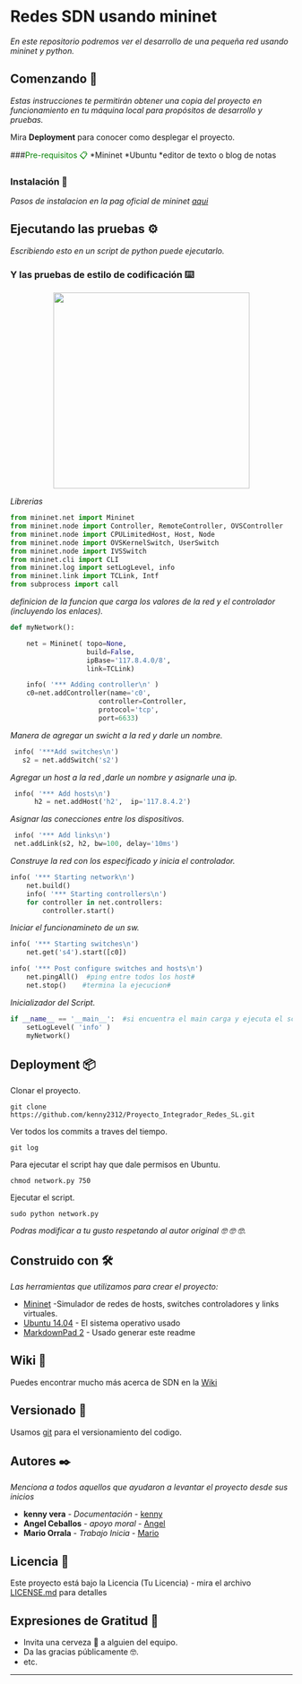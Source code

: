 # Redes SDN usando mininet 

_En este repositorio podremos ver el desarrollo de una pequeña red usando mininet y python._

## Comenzando 🚀

_Estas instrucciones te permitirán obtener una copia del proyecto en funcionamiento en tu máquina local para propósitos de desarrollo y pruebas._

Mira **Deployment** para conocer como desplegar el proyecto.


###<span style="color:green">Pre-requisitos 📋</span> 
*Mininet
*Ubuntu
*editor de texto o blog de notas


### Instalación 🔧

_Pasos de instalacion en la pag oficial de mininet [aqui](http://mininet.org/download/)_


## Ejecutando las pruebas ⚙️

_Escribiendo esto en un script de python puede ejecutarlo._


### Y las pruebas de estilo de codificación ⌨️

<p align="center"> 
<img src="https://i.pinimg.com/236x/17/0d/a0/170da077057300c4ab336d030926017c.jpg" width="350"/> 
</p>


_Librerias_
```py
from mininet.net import Mininet
from mininet.node import Controller, RemoteController, OVSController
from mininet.node import CPULimitedHost, Host, Node
from mininet.node import OVSKernelSwitch, UserSwitch
from mininet.node import IVSSwitch
from mininet.cli import CLI
from mininet.log import setLogLevel, info
from mininet.link import TCLink, Intf
from subprocess import call
```


_definicion de la funcion que carga los valores de la red y el controlador (incluyendo los enlaces)._

```py
def myNetwork():

    net = Mininet( topo=None,
                   build=False,
                   ipBase='117.8.4.0/8',
                   link=TCLink)

    info( '*** Adding controller\n' )
    c0=net.addController(name='c0',
                      controller=Controller,
                      protocol='tcp',
                      port=6633)
```


_Manera de agregar un swicht a la red y darle un nombre._

```py
 info( '***Add switches\n')
   s2 = net.addSwitch('s2')

```


 _Agregar un host a la red ,darle un nombre y asignarle una ip._

```py
 info( '*** Add hosts\n')
      h2 = net.addHost('h2',  ip='117.8.4.2')
```


_Asignar las conecciones entre los dispositivos._

```py
 info( '*** Add links\n')
 net.addLink(s2, h2, bw=100, delay='10ms')
```


_Construye la red con los especificado   y inicia el controlador._


```py
info( '*** Starting network\n')
    net.build()
    info( '*** Starting controllers\n')
    for controller in net.controllers:
        controller.start()

```


_Iniciar el funcionamineto de un sw._

```py
info( '*** Starting switches\n')
    net.get('s4').start([c0])
```

```py
info( '*** Post configure switches and hosts\n')
    net.pingAll()  #ping entre todos los host#
    net.stop()    #termina la ejecucion#
```



_Inicializador del Script._


```py
if __name__ == '__main__':  #si encuentra el main carga y ejecuta el script de la clase#
    setLogLevel( 'info' )
    myNetwork()
```

## Deployment 📦

Clonar el proyecto.
```
git clone https://github.com/kenny2312/Proyecto_Integrador_Redes_SL.git
```

Ver todos los commits a traves del tiempo.
```
git log 
```

Para ejecutar el script hay que dale permisos en Ubuntu.
```
chmod network.py 750
```

Ejecutar el script.
```
sudo python network.py
```


*Podras modificar a tu gusto respetando al autor original 🤓 🤓 🤓.*



## Construido con 🛠️

_Las herramientas que utilizamos para crear el proyecto:_

* [Mininet](http://mininet.org/download/) -Simulador de redes de hosts, switches controladores y links virtuales.
* [Ubuntu 14.04](http://releases.ubuntu.com/14.04/) - El sistema operativo usado
* [MarkdownPad 2](http://markdownpad.com/) - Usado generar este readme


## Wiki 📖

Puedes encontrar mucho más acerca de SDN en la [Wiki](https://es.wikipedia.org/wiki/Redes_definidas_por_software)

## Versionado 📌

Usamos [git](https://git-scm.com/downloads) para el versionamiento del codigo.

## Autores ✒️

_Menciona a todos aquellos que ayudaron a levantar el proyecto desde sus inicios_

* **kenny vera** - *Documentación* - [kenny](https://github.com/kenny2312)
* **Angel Ceballos** - *apoyo moral* - [Angel](https://github.com/AngelC01)
* **Mario Orrala** - *Trabajo Inicia* - [Mario](https://github.com/marioorrala)
 

## Licencia 📄

Este proyecto está bajo la Licencia (Tu Licencia) - mira el archivo [LICENSE.md](LICENSE.md) para detalles

## Expresiones de Gratitud 🎁

* Invita una cerveza 🍺 a alguien del equipo. 
* Da las gracias públicamente 🤓.
* etc.



---

